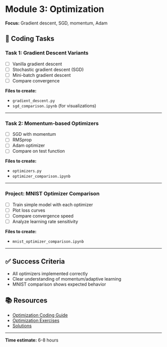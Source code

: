 # Module 3: Optimization

**Focus:** Gradient descent, SGD, momentum, Adam

## 🎯 Coding Tasks

### Task 1: Gradient Descent Variants
- [ ] Vanilla gradient descent
- [ ] Stochastic gradient descent (SGD)
- [ ] Mini-batch gradient descent
- [ ] Compare convergence

**Files to create:**
- `gradient_descent.py`
- `sgd_comparison.ipynb` (for visualizations)

---

### Task 2: Momentum-based Optimizers
- [ ] SGD with momentum
- [ ] RMSprop
- [ ] Adam optimizer
- [ ] Compare on test function

**Files to create:**
- `optimizers.py`
- `optimizer_comparison.ipynb`

---

### Project: MNIST Optimizer Comparison
- [ ] Train simple model with each optimizer
- [ ] Plot loss curves
- [ ] Compare convergence speed
- [ ] Analyze learning rate sensitivity

**Files to create:**
- `mnist_optimizer_comparison.ipynb`

---

## ✅ Success Criteria

- All optimizers implemented correctly
- Clear understanding of momentum/adaptive learning
- MNIST comparison shows expected behavior

## 📚 Resources

- [Optimization Coding Guide](../guides/optimization_coding_guide.md)
- [Optimization Exercises](../guides/exercises/optimization_exercises.html)
- [Solutions](../guides/solutions/optimization_solutions.html)

---

**Time estimate:** 6-8 hours

